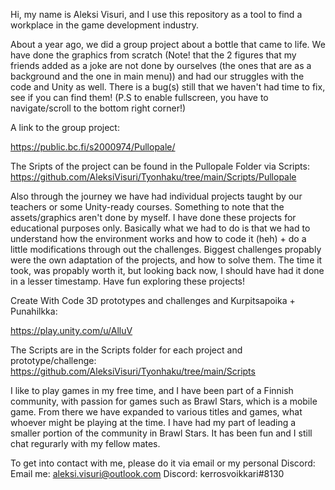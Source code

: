 Hi, my name is Aleksi Visuri, and I use this repository as a tool to find a workplace in the game development industry.

About a year ago, we did a group project about a bottle that came to life. We have done the graphics from scratch (Note! that the 2 figures that my friends added as a joke are not done by ourselves (the ones that are as a background and the one in main menu)) and had our struggles with the code and Unity as well. There is a bug(s) still that we haven't had time to fix, see if you can find them! (P.S to enable fullscreen, you have to navigate/scroll to the bottom right corner!)

A link to the group project:

https://public.bc.fi/s2000974/Pullopale/

The Sripts of the project can be found in the Pullopale Folder via Scripts: https://github.com/AleksiVisuri/Tyonhaku/tree/main/Scripts/Pullopale

Also through the journey we have had individual projects taught by our teachers or some Unity-ready courses. Something to note that the assets/graphics aren't done by myself. I have done these projects for educational purposes only. Basically what we had to do is that we had to understand how the environment works and how to code it (heh) + do a little modifications through out the challenges. Biggest challenges propably were the own adaptation of the projects, and how to solve them. The time it took, was propably worth it, but looking back now, I should have had it done in a lesser timestamp. Have fun exploring these projects!

Create With Code 3D prototypes and challenges and Kurpitsapoika + Punahilkka:

https://play.unity.com/u/AlluV

The Scripts are in the Scripts folder for each project and prototype/challenge: https://github.com/AleksiVisuri/Tyonhaku/tree/main/Scripts

I like to play games in my free time, and I have been part of a Finnish community, with passion for games such as Brawl Stars, which is a mobile game. From there we have expanded to various titles and games, what whoever might be playing at the time. I have had my part of leading a smaller portion of the community in Brawl Stars. It has been fun and I still chat regurarly with my fellow mates.

To get into contact with me, please do it via email or my personal Discord:
Email me: aleksi.visuri@outlook.com
Discord: kerrosvoikkari#8130
